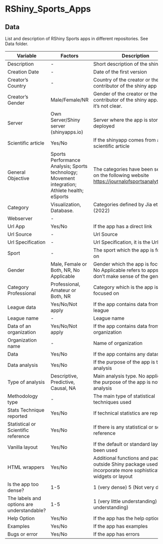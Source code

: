 # RShiny_Sports_Apps

## Data
List and description of RShiny Sports apps in different repositories. See Data folder.


| Variable | Factors | Description |
| -------- | ------- | ----------- |
| Description | - | Short description of the shiny app |
| Creation Date | - | Date of the first version |
| Creator’s Country | - | Country of the creator or the first contributor of the shiny app |
| Creator’s Gender | Male/Female/NR | Gender of the creator or the first contributor of the shiny app. NR if it’s not clear. |
| Server | Own Server/Shiny server (shinyapps.io) | Server where the app is stored to be deployed |
| Scientific article | Yes/No | If the shinyapp comes from a scientific article |
| General Objective | Sports Performance Analysis; Sports technology; Movement integration; Athlete health; eSports | The categories have been selected on the following website https://journalofsportsanalytics.com/ |
| Category | Visualization, Database. | Categories defined by Jia et al. (2022) |
| Webserver | - | |
| Url App | Yes/No | If the app has a direct link |
| Url Source | - | Url Source |
| Url Specification | - | Url Specification, it is the UrL app |
| Sport | - | The sport which the app is focused on |
| Gender | Male, Female or Both, NR, No Applicable | Gender which the app is focused on. No Applicable refers to apps that don’t make sense of the gender |
| Category Professional | Professional, Amateur or Both, NR | Category which is the app is focused on |
| League data | Yes/No/Not apply | If the app contains data from a league |
| League name | - | League name |
| Data of an organization | Yes/No/Not apply | If the app contains data from an organization |
| Organization name | - | Name of organization |
| Data | Yes/No | If the app contains any dataset |
| Data analysis | Yes/No | If the purpose of the app is the data analysis |
| Type of analysis | Descriptive, Predictive, Causal, NA | Main analysis type. No applicable if the purpose of the app is not a data analysis |
| Methodology type | - | The main type of statistical techniques used |
| Stats Technique reported | Yes/No | If technical statistics are reported |
| Statistical or Scientific reference | Yes/No | If there is any statistical or scientific reference |
| Vanilla layout | Yes/No | If the default or standard layout has been used |
| HTML wrappers | Yes/No | Additional functions and packages outside Shiny package used to incorporate more sophisticated widgets or layout |
| Is the app too dense? | 1-5 | 1 (very dense) 5 (Not very dense) |
| The labels and options are understandable? | 1-5 | 1 (very little understanding) 5 (very understanding) |
| Help Option | Yes/No | If the app has the help option |
| Examples | Yes/No | If the app has examples |
| Bugs or error | Yes/No | If the app has errors |
